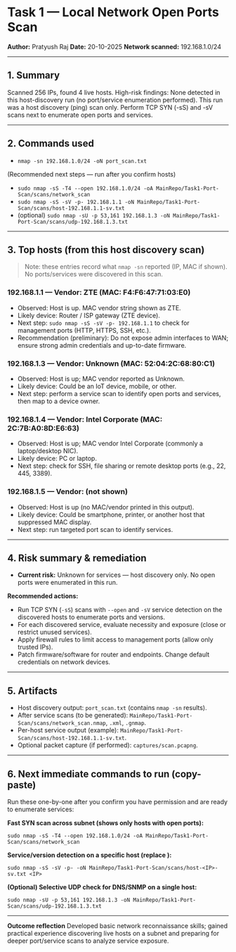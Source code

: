 # Task 1 — Local Network Open Ports Scan

**Author:** Pratyush Raj
**Date:** 20-10-2025
**Network scanned:** 192.168.1.0/24

---

## 1. Summary

Scanned 256 IPs, found 4 live hosts. High-risk findings: None detected in this host-discovery run (no port/service enumeration performed). This run was a host discovery (ping) scan only. Perform TCP SYN (-sS) and -sV scans next to enumerate open ports and services.

---

## 2. Commands used

* `nmap -sn 192.168.1.0/24 -oN port_scan.txt`

(Recommended next steps — run after you confirm hosts)

* `sudo nmap -sS -T4 --open 192.168.1.0/24 -oA MainRepo/Task1-Port-Scan/scans/network_scan`
* `sudo nmap -sS -sV -p- 192.168.1.1 -oN MainRepo/Task1-Port-Scan/scans/host-192.168.1.1-sv.txt`
* (optional) `sudo nmap -sU -p 53,161 192.168.1.3 -oN MainRepo/Task1-Port-Scan/scans/udp-192.168.1.3.txt`

---

## 3. Top hosts (from this host discovery scan)

> Note: these entries record what `nmap -sn` reported (IP, MAC if shown). No ports/services were discovered in this scan.

### 192.168.1.1 — Vendor: ZTE (MAC: F4:F6:47:71:03:E0)

* Observed: Host is up. MAC vendor string shown as ZTE.
* Likely device: Router / ISP gateway (ZTE device).
* Next step: `sudo nmap -sS -sV -p- 192.168.1.1` to check for management ports (HTTP, HTTPS, SSH, etc.).
* Recommendation (preliminary): Do not expose admin interfaces to WAN; ensure strong admin credentials and up-to-date firmware.

### 192.168.1.3 — Vendor: Unknown (MAC: 52:04:2C:68:80:C1)

* Observed: Host is up; MAC vendor reported as Unknown.
* Likely device: Could be an IoT device, mobile, or other.
* Next step: perform a service scan to identify open ports and services, then map to a device owner.

### 192.168.1.4 — Vendor: Intel Corporate (MAC: 2C:7B:A0:8D:E6:63)

* Observed: Host is up; MAC vendor Intel Corporate (commonly a laptop/desktop NIC).
* Likely device: PC or laptop.
* Next step: check for SSH, file sharing or remote desktop ports (e.g., 22, 445, 3389).

### 192.168.1.5 — Vendor: (not shown)

* Observed: Host is up (no MAC/vendor printed in this output).
* Likely device: Could be smartphone, printer, or another host that suppressed MAC display.
* Next step: run targeted port scan to identify services.

---

## 4. Risk summary & remediation

* **Current risk:** Unknown for services — host discovery only. No open ports were enumerated in this run.

**Recommended actions:**

* Run TCP SYN (`-sS`) scans with `--open` and `-sV` service detection on the discovered hosts to enumerate ports and versions.
* For each discovered service, evaluate necessity and exposure (close or restrict unused services).
* Apply firewall rules to limit access to management ports (allow only trusted IPs).
* Patch firmware/software for router and endpoints. Change default credentials on network devices.

---

## 5. Artifacts

* Host discovery output: `port_scan.txt` (contains `nmap -sn` results).
* After service scans (to be generated): `MainRepo/Task1-Port-Scan/scans/network_scan.nmap`, `.xml`, `.gnmap`.
* Per-host service output (example): `MainRepo/Task1-Port-Scan/scans/host-192.168.1.1-sv.txt`.
* Optional packet capture (if performed): `captures/scan.pcapng`.

---

## 6. Next immediate commands to run (copy-paste)

Run these one-by-one after you confirm you have permission and are ready to enumerate services:

**Fast SYN scan across subnet (shows only hosts with open ports):**

```
sudo nmap -sS -T4 --open 192.168.1.0/24 -oA MainRepo/Task1-Port-Scan/scans/network_scan
```

**Service/version detection on a specific host (replace <IP>):**

```
sudo nmap -sS -sV -p- -oN MainRepo/Task1-Port-Scan/scans/host-<IP>-sv.txt <IP>
```

**(Optional) Selective UDP check for DNS/SNMP on a single host:**

```
sudo nmap -sU -p 53,161 192.168.1.3 -oN MainRepo/Task1-Port-Scan/scans/udp-192.168.1.3.txt
```

---

**Outcome reflection**
Developed basic network reconnaissance skills; gained practical experience discovering live hosts on a subnet and preparing for deeper port/service scans to analyze service exposure.
